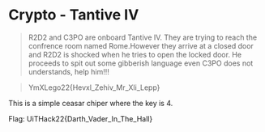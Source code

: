 # Crypto - Tantive IV
>R2D2 and C3PO are onboard Tantive IV. They are trying to reach the confrence room named Rome.However they arrive at a closed door and R2D2 is shocked when he tries to open the locked door. He proceeds to spit out some gibberish language 
>even C3PO does not understands, help him!!!

>YmXLego22{Hevxl_Zehiv_Mr_Xli_Lepp}

This is a simple ceasar chiper
where the key is 4.

Flag: UiTHack22{Darth_Vader_In_The_Hall}